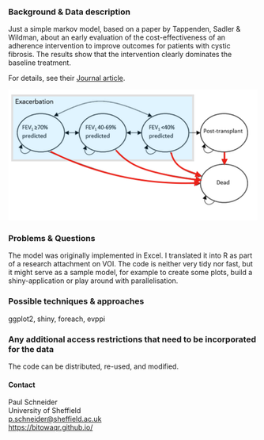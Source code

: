 
### Background & Data description
Just a simple markov model, based on a paper by Tappenden, Sadler & Wildman, about an early evaluation of the cost-effectiveness of an adherence intervention to improve outcomes for patients with cystic fibrosis. The results show that the intervention clearly dominates the baseline treatment. 

For details, see their [Journal article](https://doi.org/10.1007/s40273-017-0500-x).

![5 state transistion model](Untitled2.png)


### Problems & Questions
The model was originally implemented in Excel. I translated it into R as part of a research attachment on VOI. The code is neither very tidy nor fast, but it might serve as a sample model, for example to create some plots, build a shiny-application or play around with parallelisation. 

### Possible techniques & approaches
ggplot2, shiny, foreach, evppi


### Any additional access restrictions that need to be incorporated for the data
The code can be distributed, re-used, and modified.

#### Contact
Paul Schneider  
University of Sheffield  
p.schneider@sheffield.ac.uk  
https://bitowaqr.github.io/  
